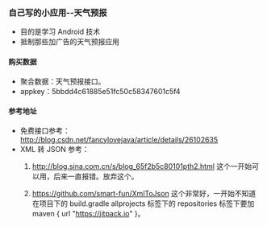 ### 自己写的小应用--天气预报

- 目的是学习 Android 技术
- 抵制那些加广告的天气预报应用

#### 购买数据
- 聚合数据：天气预报接口。
- appkey：5bbdd4c61885e51fc50c58347601c5f4

#### 参考地址
- 免费接口参考：http://blog.csdn.net/fancylovejava/article/details/26102635
- XML 转 JSON 参考：
    1. http://blog.sina.com.cn/s/blog_65f2b5c80101pth2.html 这个一开始可以用，后来一直报错。放弃这个。
    
    2. https://github.com/smart-fun/XmlToJson 这个非常好，一开始不知道在项目下的 build.gradle allprojects 标签下的 repositories 标签下要加 maven { url "https://jitpack.io" }。